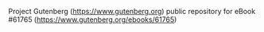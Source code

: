Project Gutenberg (https://www.gutenberg.org) public repository for
eBook #61765 (https://www.gutenberg.org/ebooks/61765)
